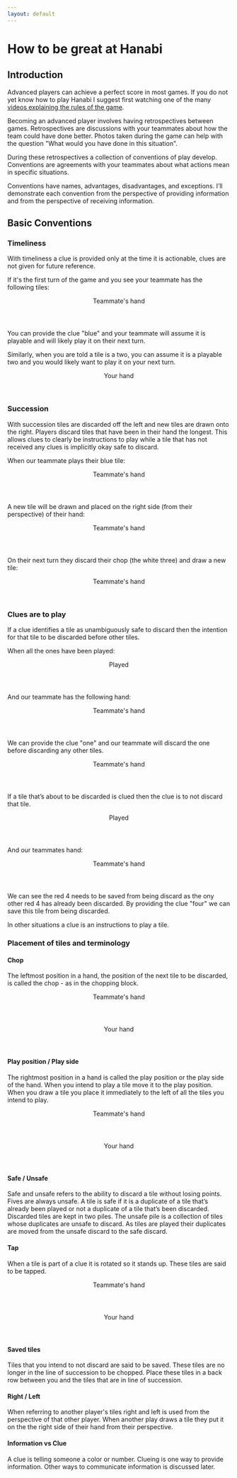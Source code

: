 ```yaml
---
layout: default
---
```


How to be great at Hanabi
=========================

## Introduction

Advanced players can achieve a perfect score in most games. If you do not yet know how to play Hanabi I suggest first watching one of the many [videos explaining the rules of the game](https://www.youtube.com/results?search_query=how+to+play+hanabi).

Becoming an advanced player involves having retrospectives between games. Retrospectives are discussions with your teammates about how the team could have done better. Photos taken during the game can help with the question "What would you have done in this situation".

During these retrospectives a collection of conventions of play develop. Conventions are agreements with your teammates about what actions mean in specific situations.

Conventions have names, advantages, disadvantages, and exceptions. I’ll demonstrate each convention from the perspective of providing information and from the perspective of receiving information.

## Basic Conventions

### Timeliness

With timeliness a clue is provided only at the time it is actionable, clues are not given for future reference.

If it's the first turn of the game and you see your teammate has the following tiles:

<hand>
  <header>Teammate's hand</header>
  <tiles>
    <tile color="yellow" rank="2"></tile>
    <tile color="green" rank="2"></tile>
    <tile color="red" rank="4"></tile>
    <tile color="blue" rank="1"><highlighted></highlighted></tile>
    <tile color="white" rank="3"></tile>
  </tiles>
</hand>

You can provide the clue "blue" and your teammate will assume it is playable and will likely play it on their next turn.

Similarly, when you are told a tile is a two, you can assume it is a playable two and you would likely want to play it on your next turn.

<hand>
  <header>Your hand</header>
  <tiles>
    <tile hidden></tile>
    <tile hidden></tile>
    <tile hidden><highlighted></highlighted></tile>
    <tile hidden></tile>
    <tile hidden></tile>
  </tiles>
</hand>

### Succession

With succession tiles are discarded off the left and new tiles are drawn onto the right. Players discard tiles that have been in their hand the longest. This allows clues to clearly be instructions to play while a tile that has not received any clues is implicitly okay safe to discard.

When our teammate plays their blue tile:

<hand>
  <header>Teammate's hand</header>
  <tiles>
    <tile color="yellow" rank="2"></tile>
    <tile color="green" rank="2"></tile>
    <tile color="red" rank="4"></tile>
    <tile color="blue" rank="1"><highlighted></highlighted></tile>
    <tile color="white" rank="3"></tile>
  </tiles>
</hand>

A new tile will be drawn and placed on the right side (from their perspective) of their hand:

<hand>
  <header>Teammate's hand</header>
  <tiles>
    <tile color="rainbow" rank="1"></tile>
    <tile color="yellow" rank="2"></tile>
    <tile color="green" rank="2"></tile>
    <tile color="red" rank="4"></tile>
    <tile color="white" rank="3"></tile>
  </tiles>
</hand>

On their next turn they discard their chop (the white three) and draw a new tile:

<hand>
  <header>Teammate's hand</header>
  <tiles>
    <tile color="rainbow" rank="4"></tile>
    <tile color="rainbow" rank="1"></tile>
    <tile color="yellow" rank="2"></tile>
    <tile color="green" rank="2"></tile>
    <tile color="red" rank="4"></tile>
  </tiles>
</hand>


### Clues are to play

If a clue identifies a tile as unambiguously safe to discard then the intention for that tile to be discarded before other tiles.

When all the ones have been played:

<pile>
  <header>Played</header>
  <tiles>
    <tile color="yellow" rank="1"></tile>
    <tile color="yellow" rank="2"></tile>
    <tile color="yellow" rank="3"></tile>
    <tile color="yellow" rank="4"></tile>
  </tiles>
  <tiles>
    <tile color="blue" rank="1"></tile>
    <tile color="blue" rank="2"></tile>
    <tile color="blue" rank="3"></tile>
  </tiles>
  <tiles>
    <tile color="red" rank="1"></tile>
  </tiles>
  <tiles>
    <tile color="white" rank="1"></tile>
  </tiles>
  <tiles>
    <tile color="rainbow" rank="1"></tile>
  </tiles>
</pile>

And our teammate has the following hand:

<hand>
  <header>Teammate's hand</header>
  <tiles>
    <tile color="rainbow" rank="4"></tile>
    <tile color="rainbow" rank="1"></tile>
    <tile color="yellow" rank="2"></tile>
    <tile color="green" rank="2"></tile>
    <tile color="red" rank="4"></tile>
  </tiles>
</hand>

We can provide the clue "one" and our teammate will discard the one before discarding any other tiles.

<hand>
  <header>Teammate's hand</header>
  <tiles>
    <tile color="rainbow" rank="4"></tile>
    <tile color="rainbow" rank="1"></tile>
    <tile color="yellow" rank="2"></tile>
    <tile color="green" rank="2"></tile>
    <tile color="red" rank="4"></tile>
  </tiles>
</hand>


If a tile that’s about to be discarded is clued then the clue is to not discard that tile.

<pile>
  <header>Played</header>
  <tiles>
    <tile color="yellow" rank="4"></tile>
  </tiles>
  <tiles>
    <tile color="blue" rank="3"></tile>
  </tiles>
  <tiles>
    <tile color="red" rank="1"></tile>
    <tile color="red" rank="4"></tile>
  </tiles>
  <tiles>
    <tile color="white" rank="1"></tile>
  </tiles>
  <tiles>
    <tile color="rainbow" rank="1"></tile>
  </tiles>
</pile>

And our teammates hand:

<hand>
  <header>Teammate's hand</header>
  <tiles>
    <tile color="blue" rank="1"></tile>
    <tile color="red" rank="1"></tile>
    <tile color="yellow" rank="2"></tile>
    <tile color="green" rank="2"></tile>
    <tile color="red" rank="4"></tile>
  </tiles>
</hand>

We can see the red 4 needs to be saved from being discard as the ony other red 4 has already been discarded. By providing the clue "four" we can save this tile from being discarded.

In other situations a clue is an instructions to play a tile.

### Placement of tiles and terminology

#### Chop
The leftmost position in a hand, the position of the next tile to be discarded, is called the chop - as in the chopping block.

<hand>
  <header>Teammate's hand</header>
  <tiles>
    <tile color="blue" rank="1"></tile>
    <tile color="red" rank="1"></tile>
    <tile color="yellow" rank="2"></tile>
    <tile color="green" rank="2"></tile>
    <tile color="red" rank="4"><highlighted></highlighted></tile>
  </tiles>
</hand>

<hand>
  <header>Your hand</header>
  <tiles>
    <tile hidden><highlighted></highlighted></tile>
    <tile hidden></tile>
    <tile hidden></tile>
    <tile hidden></tile>
    <tile hidden></tile>
  </tiles>
</hand>

#### Play position / Play side
The rightmost position in a hand is called the play position or the play side of the hand. When you intend to play a tile move it to the play position. When you draw a tile you place it immediately to the left of all the tiles you intend to play.

<hand>
  <header>Teammate's hand</header>
  <tiles>
    <tile color="blue" rank="1"><highlighted></highlighted></tile>
    <tile color="red" rank="1"></tile>
    <tile color="yellow" rank="2"></tile>
    <tile color="green" rank="2"></tile>
    <tile color="red" rank="4"></tile>
  </tiles>
</hand>

<hand>
  <header>Your hand</header>
  <tiles>
    <tile hidden></tile>
    <tile hidden></tile>
    <tile hidden></tile>
    <tile hidden></tile>
    <tile hidden><highlighted></highlighted></tile>
  </tiles>
</hand>

#### Safe / Unsafe
Safe and unsafe refers to the ability to discard a tile without losing points. Fives are always unsafe. A tile is safe if it is a duplicate of a tile that’s already been played or not a duplicate of a tile that’s been discarded. Discarded tiles are kept in two piles. The unsafe pile is a collection of tiles whose duplicates are unsafe to discard. As tiles are played their duplicates are moved from the unsafe discard to the safe discard.

#### Tap

When a tile is part of a clue it is rotated so it stands up. These tiles are said to be tapped.
  
<hand>
  <header>Teammate's hand</header>
  <tiles>
    <tile color="blue" rank="1"></tile>
    <tile color="red" rank="1"></tile>
    <tile color="yellow" rank="2" tapped></tile>
    <tile color="green" rank="2" tapped></tile>
    <tile color="red" rank="4"></tile>
  </tiles>
</hand>

<hand>
  <header>Your hand</header>
  <tiles>
    <tile hidden></tile>
    <tile hidden tapped></tile>
    <tile hidden></tile>
    <tile hidden></tile>
    <tile hidden><highlighted></highlighted></tile>
  </tiles>
</hand>

#### Saved tiles

Tiles that you intend to not discard are said to be saved. These tiles are no longer in the line of succession to be chopped. Place these tiles in a back row between you and the tiles that are in line of succession.
    
#### Right / Left

When referring to another player's tiles right and left is used from the perspective of that other player. When another play draws a tile they put it on the the right side of their hand from their perspective.
    
#### Information vs Clue

A clue is telling someone a color or number. Clueing is one way to provide information. Other ways to communicate information is discussed later.
